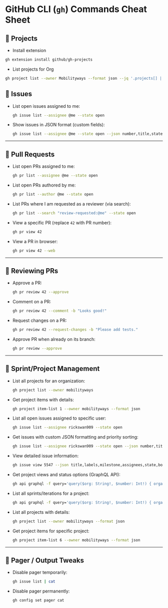 # GitHub CLI (`gh`) Commands Cheat Sheet

## 🔹 Projects
- Install extension
```bash
gh extension install github/gh-projects
```
- List projects for Org
```bash
gh project list --owner Mobilityways --format json --jq '.projects[] | {number,title,url}'
```

## 🔹 Issues

- List open issues assigned to me:
  ```bash
  gh issue list --assignee @me --state open
  ```

- Show issues in JSON format (custom fields):
  ```bash
  gh issue list --assignee @me --state open --json number,title,state,createdAt
  ```

---

## 🔹 Pull Requests

- List open PRs assigned to me:
  ```bash
  gh pr list --assignee @me --state open
  ```

- List open PRs authored by me:
  ```bash
  gh pr list --author @me --state open
  ```

- List PRs where I am requested as a reviewer (via search):
  ```bash
  gh pr list --search "review-requested:@me" --state open
  ```

- View a specific PR (replace `42` with PR number):
  ```bash
  gh pr view 42
  ```

- View a PR in browser:
  ```bash
  gh pr view 42 --web
  ```

---

## 🔹 Reviewing PRs

- Approve a PR:
  ```bash
  gh pr review 42 --approve
  ```

- Comment on a PR:
  ```bash
  gh pr review 42 --comment -b "Looks good!"
  ```

- Request changes on a PR:
  ```bash
  gh pr review 42 --request-changes -b "Please add tests."
  ```

- Approve PR when already on its branch:
  ```bash
  gh pr review --approve
  ```

---

## 🔹 Sprint/Project Management

- List all projects for an organization:
  ```bash
  gh project list --owner mobilityways
  ```

- Get project items with details:
  ```bash
  gh project item-list 1 --owner mobilityways --format json
  ```

- List all open issues assigned to specific user:
  ```bash
  gh issue list --assignee rickswan909 --state open
  ```

- Get issues with custom JSON formatting and priority sorting:
  ```bash
  gh issue list --assignee rickswan909 --state open --json number,title,labels,url --jq 'sort_by(.labels | map(select(.name | startswith("Priority") or startswith("P") or . == "High" or . == "Medium" or . == "Low")) | length) | reverse | .[] | {number, title, priority: (.labels | map(select(.name | startswith("Priority") or startswith("P") or . == "High" or . == "Medium" or . == "Low")) | .[].name // "No Priority"), url}'
  ```

- View detailed issue information:
  ```bash
  gh issue view 5547 --json title,labels,milestone,assignees,state,body
  ```

- Get project views and status options (GraphQL API):
  ```bash
  gh api graphql -f query='query($org: String!, $number: Int!) { organization(login: $org) { projectV2(number: $number) { title views(first: 20) { nodes { id name } } field(name: "Status") { ... on ProjectV2SingleSelectField { options { id name } } } } } }' -f org=mobilityways -F number=1
  ```

- List all sprints/iterations for a project:
  ```bash
  gh api graphql -f query='query($org: String!, $number: Int!) { organization(login: $org) { projectV2(number: $number) { title fields(first: 20) { nodes { ... on ProjectV2Field { id name } ... on ProjectV2IterationField { id name configuration { iterations { startDate title id } completedIterations { startDate title id } } } } } } } }' -f org=mobilityways -F number=6
  ```

- List all projects with details:
  ```bash
  gh project list --owner mobilityways --format json
  ```

- Get project items for specific project:
  ```bash
  gh project item-list 6 --owner mobilityways --format json
  ```

---

## 🔹 Pager / Output Tweaks

- Disable pager temporarily:
  ```bash
  gh issue list | cat
  ```

- Disable pager permanently:
  ```bash
  gh config set pager cat
  ```
